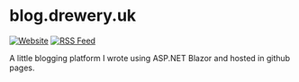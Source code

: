 # blog.drewery.uk

[![Website](https://github.com/adam-drewery/blog/actions/workflows/build.yml/badge.svg)](https://github.com/adam-drewery/blog/actions/workflows/build.yml)
[![RSS Feed](https://github.com/adam-drewery/blog/actions/workflows/rss.yml/badge.svg)](https://github.com/adam-drewery/blog/actions/workflows/rss.yml)

A little blogging platform I wrote using ASP.NET Blazor and hosted in github pages.
